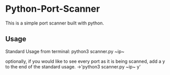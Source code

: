 # Python-Port-Scanner
This is a simple port scanner built with python.
 
## Usage

Standard Usage from terminal: python3 scanner.py ~ip~
  
optionally, if you would like to see every port as it is being scanned, add a y to the end of the standard usage.
  ->'python3 scanner.py ~ip~ y'
